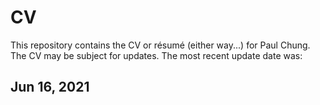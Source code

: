 # CV
This repository contains the CV or résumé (either way...) for Paul Chung.  
The CV may be subject for updates. The most recent update date was:  

## Jun 16, 2021
